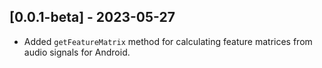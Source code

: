 ## [0.0.1-beta] - 2023-05-27

- Added `getFeatureMatrix` method for calculating feature matrices from audio signals for Android.
